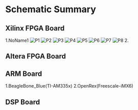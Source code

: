 # Schematic Summary
## Xilinx FPGA Board
1.NoName1
![P1](https://user-images.githubusercontent.com/32056331/112587754-20d45b00-8e39-11eb-92e7-944e55c81415.jpg)
![P2](https://user-images.githubusercontent.com/32056331/112587767-2631a580-8e39-11eb-8dff-14147fb3721e.jpg)
![P3](https://user-images.githubusercontent.com/32056331/112587782-2d58b380-8e39-11eb-9624-185982bb81c3.jpg)
![P4](https://user-images.githubusercontent.com/32056331/112587796-35b0ee80-8e39-11eb-933f-264b7ca91757.jpg)
![P5](https://user-images.githubusercontent.com/32056331/112587811-3cd7fc80-8e39-11eb-9a7b-9ab0fbdb9fa7.jpg)
![P6](https://user-images.githubusercontent.com/32056331/112587830-45303780-8e39-11eb-8f0d-51e8ee684611.jpg)
![P7](https://user-images.githubusercontent.com/32056331/112587837-48c3be80-8e39-11eb-9c30-ffc7a7647bad.jpg)
![P8](https://user-images.githubusercontent.com/32056331/112587863-5416ea00-8e39-11eb-8c2f-35a177e5907c.jpg)
2.
## Altera FPGA Board

## ARM Board
1.BeagleBone_Blue(TI-AM335x)
2.OpenRex(Freescale-iMX6)

## DSP Board


